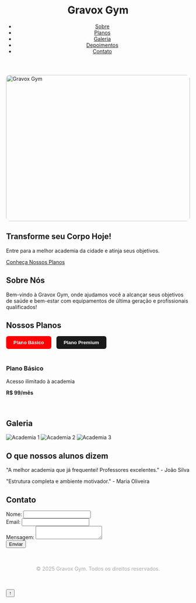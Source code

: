 <html lang="pt-br">
<head>
  <meta charset="UTF-8" />
  <meta name="viewport" content="width=device-width, initial-scale=1" />
  <title>Gravox Gym</title>
  <link rel="stylesheet" href="styles.css" />
  <style>
    /* Estilos básicos para o menu hamburger e tabs */  
    #menu-toggle {
      display: none;
      position: fixed;
      top: 15px;
      right: 20px;
      background: #ff0000;
      color: white;
      border: none;
      padding: 10px 15px;
      font-size: 24px;
      cursor: pointer;
      z-index: 1100;
      border-radius: 6px;
    }
    nav ul {
      transition: max-height 0.3s ease;
    }
    nav ul.active {
      max-height: 500px;
    }
    @media (max-width: 768px) {
      nav ul {
        max-height: 0;
        overflow: hidden;
        flex-direction: column;
        background: #000;
        position: fixed;
        top: 60px;
        right: 0;
        width: 200px;
        border-left: 4px solid #ff0000;
        padding: 20px;
        height: auto;
        z-index: 1000;
      }
      nav ul li {
        margin-bottom: 15px;
      }
      #menu-toggle {
        display: block;
      }
    }
    .tab-content {
      display: none;
      padding: 20px 0;
    }
    .tab-content.active {
      display: block;
    }
    .tab-button {
      cursor: pointer;
      background-color: #1a1a1a;
      border: none;
      padding: 10px 20px;
      margin-right: 10px;
      color: #fff;
      border-radius: 6px;
      font-weight: bold;
      transition: background-color 0.3s ease;
    }
    .tab-button.active,
    .tab-button:hover {
      background-color: #ff0000;
      color: white;
    }
  </style>
</head>
<body>
  <header>
    <h1>Gravox Gym</h1>
    <button id="menu-toggle" aria-label="Toggle menu">☰</button>
    <nav>
      <ul>
        <li><a href="#sobre">Sobre</a></li>
        <li><a href="#planos">Planos</a></li>
        <li><a href="#galeria">Galeria</a></li>
        <li><a href="#depoimentos">Depoimentos</a></li>
        <li><a href="#contato">Contato</a></li>
      </ul>
    </nav>
  </header>

  <div class="container">
    <section id="banner" class="card">
      <img src="gravox.png" alt="Gravox Gym" style="width: 100%; max-height: 400px; object-fit: cover; border-radius: 10px;">
      <h2>Transforme seu Corpo Hoje!</h2>
      <p>Entre para a melhor academia da cidade e atinja seus objetivos.</p>
      <a href="#planos" class="button">Conheça Nossos Planos</a>
    </section>
    <section id="sobre" class="card">
      <h2>Sobre Nós</h2>
      <p>Bem-vindo à Gravox Gym, onde ajudamos você a alcançar seus objetivos de saúde e bem-estar com equipamentos de última geração e profissionais qualificados!</p>
    </section>
    <section id="planos" class="card">
      <h2>Nossos Planos</h2>
      <div class="tabs">
        <button class="tab-button active" data-tab="plano-basico">Plano Básico</button>
        <button class="tab-button" data-tab="plano-premium">Plano Premium</button>
      </div>
      <div id="plano-basico" class="tab-content active">
        <h3>Plano Básico</h3>
        <p>Acesso ilimitado à academia</p>
        <p><strong>R$ 99/mês</strong></p>
      </div>
      <div id="plano-premium" class="tab-content">
        <h3>Plano Premium</h3>
        <p>Aulas e personal trainer incluídos</p>
        <p><strong>R$ 199/mês</strong></p>
      </div>
    </section>
    <section id="galeria" class="card">
      <h2>Galeria</h2>
      <div class="imagens">
        <img src="img1.jpg" alt="Academia 1" />
        <img src="img2.jpg" alt="Academia 2" />
        <img src="img3.jpg" alt="Academia 3" />
      </div>
    </section>
    <section id="depoimentos" class="card">
      <h2>O que nossos alunos dizem</h2>
      <div class="card">
        <p>"A melhor academia que já frequentei! Professores excelentes." - João Silva</p>
      </div>
      <div class="card">
        <p>"Estrutura completa e ambiente motivador." - Maria Oliveira</p>
      </div>
    </section>
    <section id="contato" class="card">
      <h2>Contato</h2>
      <form id="formContato">
        <div class="input-group">
          <label for="nome">Nome:</label>
          <input type="text" id="nome" name="nome" required />
        </div>
        <div class="input-group">
          <label for="email">Email:</label>
          <input type="email" id="email" name="email" required />
        </div>
        <div class="input-group">
          <label for="mensagem">Mensagem:</label>
          <textarea id="mensagem" name="mensagem" required></textarea>
        </div>
        <button type="submit" class="button">Enviar</button>
      </form>
    </section>
    <footer style="text-align:center; padding: 20px; color: #aaa;">
      <p>&copy; 2025 Gravox Gym. Todos os direitos reservados.</p>
    </footer>
  </div>

  <button id="voltarTopo" aria-label="Voltar ao topo">↑</button>

  <script>
    const menuToggle = document.querySelector('#menu-toggle');
    const navMenu = document.querySelector('nav ul');

    menuToggle.addEventListener('click', () => {
      navMenu.classList.toggle('active');
    });

    let slideIndex = 0;
    const slides = document.querySelectorAll('.imagens img');

    function showSlides() {
      slides.forEach(slide => {
        slide.style.display = 'none';
      });
      slideIndex++;
      if (slideIndex > slides.length) slideIndex = 1;
      slides[slideIndex - 1].style.display = 'block';
      setTimeout(showSlides, 4000);
    }

    if (slides.length > 0) {
      showSlides();
    }

    const tabButtons = document.querySelectorAll('.tab-button');
    const tabContents = document.querySelectorAll('.tab-content');

    tabButtons.forEach(button => {
      button.addEventListener('click', () => {
        const tabId = button.getAttribute('data-tab');
        tabButtons.forEach(btn => btn.classList.remove('active'));
        tabContents.forEach(content => content.classList.remove('active'));
        button.classList.add('active');
        document.getElementById(tabId).classList.add('active');
      });
    });

    const linksInternos = document.querySelectorAll('a[href^="#"]');
    linksInternos.forEach(link => {
      link.addEventListener('click', e => {
        e.preventDefault();
        const alvoId = link.getAttribute('href');
        const alvo = document.querySelector(alvoId);
        if (alvo) {
          alvo.scrollIntoView({ behavior: 'smooth' });
        }
      });
    });

    const form = document.getElementById('formContato');
    form.addEventListener('submit', e => {
      e.preventDefault();
      const nome = form.nome.value.trim();
      const email = form.email.value.trim();
      const mensagem = form.mensagem.value.trim();

      const regexEmail = /^[^\s@]+@[^\s@]+\.[^\s@]+$/;
      if (!nome || !email || !mensagem) {
        alert('Por favor, preencha todos os campos.');
        return;
      }
      if (!regexEmail.test(email)) {
        alert('Por favor, insira um email válido.');
        return;
      }
      alert('Mensagem enviada com sucesso! Retornaremos em breve.');
      form.reset();
    });

    const observer = new IntersectionObserver(entries => {
      entries.forEach(entry => {
        if (entry.isIntersecting) {
          entry.target.classList.add('animar');
        }
      });
    }, { threshold: 0.2 });

    document.querySelectorAll('.card').forEach(card => observer.observe(card));

    const voltarTopo = document.getElementById('voltarTopo');
    window.addEventListener('scroll', () => {
      voltarTopo.style.display = window.scrollY > 300 ? 'block' : 'none';
    });
    voltarTopo.addEventListener('click', () => {
      window.scrollTo({ top: 0, behavior: 'smooth' });
    });
  </script>
</body>
</html>

